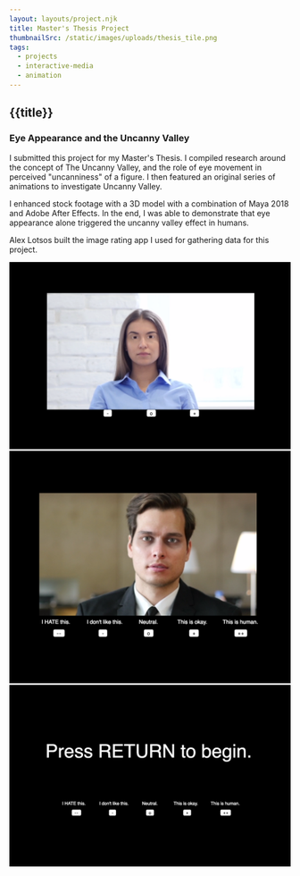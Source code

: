 ```yaml
---
layout: layouts/project.njk
title: Master's Thesis Project
thumbnailSrc: /static/images/uploads/thesis_tile.png
tags:
  - projects
  - interactive-media
  - animation
---
```

## {{title}}

### Eye Appearance and the Uncanny Valley

I submitted this project for my Master's Thesis. I compiled research around the concept of The Uncanny Valley, and the role of eye movement in perceived "uncanniness" of a figure. I then featured an original series of animations to investigate Uncanny Valley.

I enhanced stock footage with a 3D model with a combination of Maya 2018 and Adobe After Effects. In the end, I was able to demonstrate that eye appearance alone triggered the uncanny valley effect in humans.

Alex Lotsos built the image rating app I used for gathering data for this project.

<div class="frame">
<img src="/static/images/uploads/girl.png">
</div>

<div class="frame">
<img src="/static/images/uploads/dude.png">
</div>

<div class="frame">
<img src="/static/images/uploads/thesisbegin.png">
</div>
